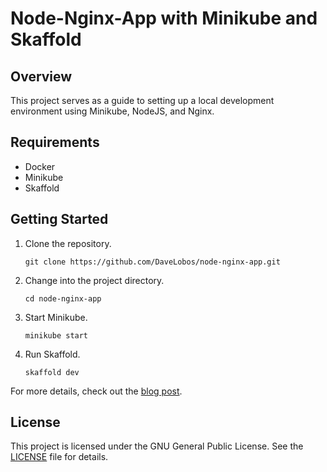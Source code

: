 # Node-Nginx-App with Minikube and Skaffold

## Overview

This project serves as a guide to setting up a local development environment using Minikube, NodeJS, and Nginx. 

## Requirements

- Docker
- Minikube
- Skaffold

## Getting Started

1. Clone the repository.
    ```
    git clone https://github.com/DaveLobos/node-nginx-app.git
    ```
2. Change into the project directory.
    ```
    cd node-nginx-app
    ```
3. Start Minikube.
    ```
    minikube start
    ```
4. Run Skaffold.
    ```
    skaffold dev
    ```

For more details, check out the [blog post](https://davelobos.dev/en/2023-09-07-local-development-stack-with-minikube-nodejs-nginx).

## License

This project is licensed under the GNU General Public License. See the [LICENSE](LICENSE) file for details.
